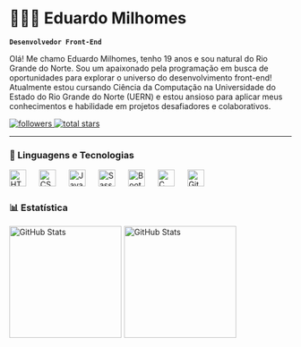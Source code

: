 # 👨🏻‍💻 Eduardo Milhomes

**`Desenvolvedor Front-End`**

Olá! Me chamo Eduardo Milhomes, tenho 19 anos e sou natural do Rio Grande do Norte. Sou um apaixonado pela programação em busca de oportunidades para explorar o universo do desenvolvimento front-end! Atualmente estou cursando Ciência da Computação na Universidade do Estado do Rio Grande do Norte (UERN) e estou ansioso para aplicar meus conhecimentos e habilidade em projetos desafiadores e colaborativos.

<p align="left">
    <a href="https://github.com/milhomess?tab=followers">
        <img 
            alt="followers" 
            title="Follow me on Github" 
            src="https://custom-icon-badges.demolab.com/github/followers/milhomess?color=236ad3&labelColor=1155ba&style=for-the-badge&logo=github&label=Follow&logoColor=white"
        />
    </a>
    <a href="https://github.com/milhomess?tab=repositories&sort=stargazers">
        <img 
            alt="total stars" 
            title="Total stars on GitHub" 
            src="https://custom-icon-badges.demolab.com/github/stars/milhomess?color=55960c&style=for-the-badge&labelColor=488207&logo=star&label=Star"/>
    </a>
</p>

---

### 🤖 Linguagens e Tecnologias

<img 
    align="left"
    alt="HTML"
    title="HTML"
    width="30px;"
    style="padding-right:20px;"
    src="https://cdn.jsdelivr.net/gh/devicons/devicon@latest/icons/html5/html5-original.svg" 
/>

<img 
    align="left"
    alt="CSS"
    title="CSS"
    width="30px;"
    style="padding-right:20px;"
    src="https://cdn.jsdelivr.net/gh/devicons/devicon@latest/icons/css3/css3-original.svg"
/>

<img 
    align="left"
    alt="JavaScript"
    title="JavaScript"
    width="30px;"
    style="padding-right:20px;"
    src="https://cdn.jsdelivr.net/gh/devicons/devicon@latest/icons/javascript/javascript-original.svg"
/>

<img 
    align="left"
    alt="Sass"
    title="Sass"
    width="30px;"
    style="padding-right:20px;"
    src="https://cdn.jsdelivr.net/gh/devicons/devicon@latest/icons/sass/sass-original.svg"
/>

<img 
    align="left"
    alt="Bootstrap"
    title="Bootstrap"
    width="30px;"
    style="padding-right:20px;"
    src="https://cdn.jsdelivr.net/gh/devicons/devicon@latest/icons/bootstrap/bootstrap-original.svg"
/>

<img 
    align="left"
    alt="C"
    title="C"
    width="30px;"
    style="padding-right:20px;"
    src="https://cdn.jsdelivr.net/gh/devicons/devicon@latest/icons/c/c-original.svg"
/>

<img 
    align="left"
    alt="Git"
    title="Git"
    width="30px;"
    style="padding-right:20px;"
    src="https://cdn.jsdelivr.net/gh/devicons/devicon@latest/icons/git/git-original.svg"
/>

<br>
<br>

### 📊 Estatística

<img 
    align="left"
    alt="GitHub Stats"
    height="200"
    style="padding-right:2px;"
    src="https://github-readme-stats.vercel.app/api?username=milhomess&show_icons=true&theme=tokyonight&include_all_commits=true"
/>

<img 
    align="left"
    alt="GitHub Stats"
    height="200"
    src="https://github-readme-stats.vercel.app/api/top-langs/?username=milhomess&theme=tokyonight&custom_title=Tecnologias&langs_count=9"
/>
